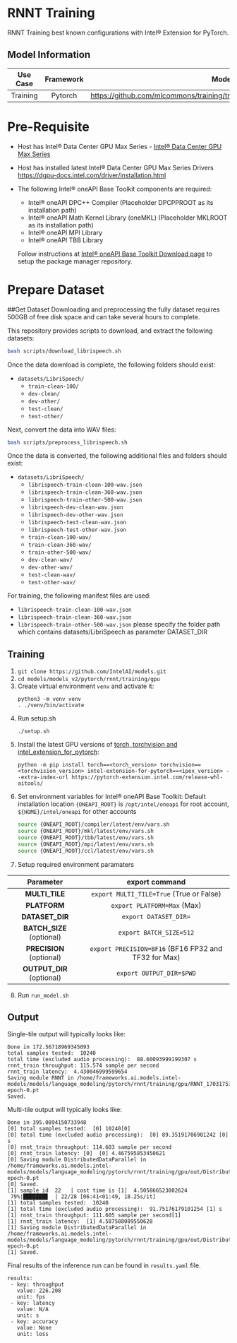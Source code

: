 # RNNT Training

RNNT Training best known configurations with Intel® Extension for PyTorch.

## Model Information

| **Use Case** | **Framework** | **Model Repo** | **Branch/Commit/Tag** | **Optional Patch** |
|:---:| :---: |:--------------:|:---------------------:|:------------------:|
|  Training   |    Pytorch    |       https://github.com/mlcommons/training/tree/master/rnn_speech_recognition/pytorch        |           -           |         -          |

# Pre-Requisite
* Host has Intel® Data Center GPU Max Series - [Intel® Data Center GPU Max Series](https://ark.intel.com/content/www/us/en/ark/products/series/232874/intel-data-center-gpu-max-series.html)
* Host has installed latest Intel® Data Center GPU Max Series Drivers https://dgpu-docs.intel.com/driver/installation.html
* The following Intel® oneAPI Base Toolkit components are required:
  - Intel® oneAPI DPC++ Compiler (Placeholder DPCPPROOT as its installation path)
  - Intel® oneAPI Math Kernel Library (oneMKL) (Placeholder MKLROOT as its installation path)
  - Intel® oneAPI MPI Library
  - Intel® oneAPI TBB Library

  Follow instructions at [Intel® oneAPI Base Toolkit Download page](https://www.intel.com/content/www/us/en/developer/tools/oneapi/base-toolkit-download.html?operatingsystem=linux) to setup the package manager repository.

# Prepare Dataset
##Get Dataset
Downloading and preprocessing the fully dataset requires 500GB of free disk space and can take several hours to complete.

This repository provides scripts to download, and extract the following datasets:

```bash
bash scripts/download_librispeech.sh
```
Once the data download is complete, the following folders should exist:

* `datasets/LibriSpeech/`
   * `train-clean-100/`
   * `dev-clean/`
   * `dev-other/`
   * `test-clean/`
   * `test-other/`

Next, convert the data into WAV files:
```bash
bash scripts/preprocess_librispeech.sh
```
Once the data is converted, the following additional files and folders should exist:
* `datasets/LibriSpeech/`
   * `librispeech-train-clean-100-wav.json`
   * `librispeech-train-clean-360-wav.json`
   * `librispeech-train-other-500-wav.json`
   * `librispeech-dev-clean-wav.json`
   * `librispeech-dev-other-wav.json`
   * `librispeech-test-clean-wav.json`
   * `librispeech-test-other-wav.json`
   * `train-clean-100-wav/`
   * `train-clean-360-wav/`
   * `train-other-500-wav/`
   * `dev-clean-wav/`
   * `dev-other-wav/`
   * `test-clean-wav/`
   * `test-other-wav/`

For training, the following manifest files are used:
   * `librispeech-train-clean-100-wav.json`
   * `librispeech-train-clean-360-wav.json`
   * `librispeech-train-other-500-wav.json`
please specify the folder path which contains datasets/LibriSpeech as parameter DATASET_DIR


## Training
1. `git clone https://github.com/IntelAI/models.git`
2. `cd models/models_v2/pytorch/rnnt/training/gpu`
3. Create virtual environment `venv` and activate it:
    ```
    python3 -m venv venv
    . ./venv/bin/activate
    ```
4. Run setup.sh
    ```
    ./setup.sh
    ```
5. Install the latest GPU versions of [torch, torchvision and intel_extension_for_pytorch](https://intel.github.io/intel-extension-for-pytorch/index.html#installation):
    ```
    python -m pip install torch==<torch_version> torchvision==<torchvision_version> intel-extension-for-pytorch==<ipex_version> --extra-index-url https://pytorch-extension.intel.com/release-whl-aitools/
    ```
6. Set environment variables for Intel® oneAPI Base Toolkit: 
    Default installation location `{ONEAPI_ROOT}` is `/opt/intel/oneapi` for root account, `${HOME}/intel/oneapi` for other accounts
    ```bash
    source {ONEAPI_ROOT}/compiler/latest/env/vars.sh
    source {ONEAPI_ROOT}/mkl/latest/env/vars.sh
    source {ONEAPI_ROOT}/tbb/latest/env/vars.sh
    source {ONEAPI_ROOT}/mpi/latest/env/vars.sh
    source {ONEAPI_ROOT}/ccl/latest/env/vars.sh
    ```
7. Setup required environment paramaters

| **Parameter**                |                                  **export command**                                  |
|:---------------------------:|:------------------------------------------------------------------------------------:|
| **MULTI_TILE**               | `export MULTI_TILE=True` (True or False)                                             |
| **PLATFORM**                 | `export PLATFORM=Max` (Max)                                                 |
| **DATASET_DIR**              |                               `export DATASET_DIR=`                                  |
| **BATCH_SIZE** (optional)    |                               `export BATCH_SIZE=512`                                |
| **PRECISION** (optional)     |                               `export PRECISION=BF16` (BF16 FP32 and TF32 for Max)   |
| **OUTPUT_DIR** (optional)    |                               `export OUTPUT_DIR=$PWD`                               |
8. Run `run_model.sh`

## Output

Single-tile output will typically looks like:

```
Done in 172.56718969345093
total samples tested:  10240
total time (excluded audio processing):  88.60093999199307 s
rnnt_train throughput: 115.574 sample per second
rnnt_train latency:  4.430046999599654
Saving module RNNT in /home/frameworks.ai.models.intel-models/models/language_modeling/pytorch/rnnt/training/gpu/RNNT_1703175379.689953-epoch-0.pt
Saved.
```

Multi-tile output will typically looks like:
```
Done in 395.0894150733948
[0] total samples tested:  [0] 10240[0]
[0] total time (excluded audio processing):  [0] 89.35191706901242 [0] s
[0] rnnt_train throughput: 114.603 sample per second
[0] rnnt_train latency: [0]  [0] 4.467595853450621
[0] Saving module DistributedDataParallel in /home/frameworks.ai.models.intel-models/models/language_modeling/pytorch/rnnt/training/gpu/out/DistributedDataParallel_1703176458.9948287-epoch-0.pt
[0] Saved.
[1] sample id  22   | cost time is [1]  4.505866523002624
 79%|███████▊  | 22/28 [06:41<01:49, 18.25s/it]
[1] total samples tested:  10240
[1] total time (excluded audio processing):  91.75176179101254 [1] s
[1] rnnt_train throughput: 111.605 sample per second[1]
[1] rnnt_train latency:  [1] 4.587588089550628
[1] Saving module DistributedDataParallel in /home/frameworks.ai.models.intel-models/models/language_modeling/pytorch/rnnt/training/gpu/out/DistributedDataParallel_1703176465.345023-epoch-0.pt
[1] Saved.
```

Final results of the inference run can be found in `results.yaml` file.
```
results:
 - key: throughput
   value: 226.208
   unit: fps
 - key: latency
   value: N/A
   unit: s
 - key: accuracy
   value: None
   unit: loss
```
